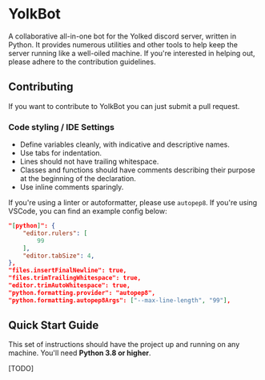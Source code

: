 # YolkBot
A collaborative all-in-one bot for the Yolked discord server, written in Python.  It provides numerous utilities and other tools to help keep the server running like a well-oiled machine. If you're interested in helping out, please adhere to the contribution guidelines.

## Contributing
If you want to contribute to YolkBot you can just submit a pull request.
### Code styling / IDE Settings
- Define variables cleanly, with indicative and descriptive names.
- Use tabs for indentation.
- Lines should not have trailing whitespace.
- Classes and functions should have comments describing their purpose at the beginning of the declaration.
- Use inline comments sparingly.

If you're using a linter or autoformatter, please use `autopep8`. If you're using VSCode, you can find an example config below:
```json
"[python]": {
    "editor.rulers": [
        99
    ],
    "editor.tabSize": 4,
},
"files.insertFinalNewline": true,
"files.trimTrailingWhitespace": true,
"editor.trimAutoWhitespace": true,
"python.formatting.provider": "autopep8",
"python.formatting.autopep8Args": ["--max-line-length", "99"],
```

## Quick Start Guide
This set of instructions should have the project up and running on any machine. You'll need **Python 3.8 or higher**.

[TODO]
